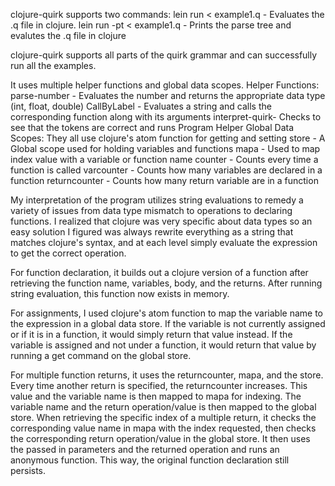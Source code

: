 clojure-quirk supports two commands:
    lein run < example1.q          - Evaluates the .q file in clojure.
    lein run -pt < example1.q      - Prints the parse tree and evalutes the .q file in clojure

clojure-quirk supports all parts of the quirk grammar and can successfully run
all the examples.

It uses multiple helper functions and global data scopes.
Helper Functions:
    parse-number   - Evaluates the number and returns the appropriate data type (int, float, double)
    CallByLabel    - Evaluates a string and calls the corresponding function along with its arguments
    interpret-quirk- Checks to see that the tokens are correct and runs Program
Helper Global Data Scopes:
    They all use clojure's atom function for getting and setting
    store          - A Global scope used for holding variables and functions
    mapa           - Used to map index value with a variable or function name
    counter        - Counts every time a function is called
    varcounter     - Counts how many variables are declared in a function
    returncounter  - Counts how many return variable are in a function

My interpretation of the program utilizes string evaluations to remedy
a variety of issues from data type mismatch to operations to declaring functions.
I realized that clojure was very specific about data types so an easy solution I figured
was always rewrite everything as a string that matches clojure's syntax,
and at each level simply evaluate the expression to get the correct operation.

For function declaration, it builds out a clojure version of a function after retrieving
the function name, variables, body, and the returns. After running string evaluation,
this function now exists in memory.

For assignments, I used clojure's atom function to map the variable name to the expression in
a global data store. If the variable is not currently assigned or if it is in
a function, it would simply return that value instead. If the variable is assigned and
not under a function, it would return that value by running a get command on the global store.

For multiple function returns, it uses the returncounter, mapa, and the store.
Every time another return is specified, the returncounter increases. This value and
the variable name is then mapped to mapa for indexing. The variable name and the return operation/value
is then mapped to the global store. When retrieving the specific index of a multiple return,
it checks the corresponding value name in mapa with the index requested, then
checks the corresponding return operation/value in the global store. It then uses the
passed in parameters and the returned operation and runs an anonymous function.
This way, the original function declaration still persists.